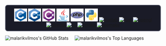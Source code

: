 
<p align="center"; style="background-color: #1a1b27; border: 2px solid #44475a; padding: 10px; border-radius: 8px; display: inline-block;"><a target="_blank" href="https://raw.githubusercontent.com/devicons/devicon/master/icons/c/c-original.svg" style="display: inline-block;"><img src="https://raw.githubusercontent.com/devicons/devicon/master/icons/c/c-original.svg" alt="c" width="42" height="42"></a>
<a target="_blank" href="https://raw.githubusercontent.com/devicons/devicon/master/icons/cplusplus/cplusplus-original.svg" style="display: inline-block;"><img src="https://raw.githubusercontent.com/devicons/devicon/master/icons/cplusplus/cplusplus-original.svg" alt="cplusplus" width="42" height="42"></a>
<a target="_blank" href="https://raw.githubusercontent.com/devicons/devicon/master/icons/csharp/csharp-original.svg" style="display: inline-block;"><img src="https://raw.githubusercontent.com/devicons/devicon/master/icons/csharp/csharp-original.svg" alt="csharp" width="42" height="42"></a>
<a target="_blank" href="https://raw.githubusercontent.com/devicons/devicon/master/icons/java/java-original.svg" style="display: inline-block;"><img src="https://raw.githubusercontent.com/devicons/devicon/master/icons/java/java-original.svg" alt="java" width="42" height="42"></a>
<a target="_blank" href="https://raw.githubusercontent.com/devicons/devicon/master/icons/php/php-original.svg" style="display: inline-block;"><img src="https://raw.githubusercontent.com/devicons/devicon/master/icons/php/php-original.svg" alt="php" width="42" height="42"></a>
<a target="_blank" href="https://raw.githubusercontent.com/devicons/devicon/master/icons/python/python-original.svg" style="display: inline-block;"><img src="https://raw.githubusercontent.com/devicons/devicon/master/icons/python/python-original.svg" alt="python" width="42" height="42"></a>
<a target="_blank" href="https://upload.wikimedia.org/wikipedia/commons/2/21/Matlab_Logo.png" style="display: inline-block;"><img src="https://upload.wikimedia.org/wikipedia/commons/2/21/Matlab_Logo.png" alt="matlab" width="42" height="42"></a>
<a target="_blank" href="https://www.rust-lang.org/logos/rust-logo-256x256.png" style="display: inline-block;"><img src="https://www.rust-lang.org/logos/rust-logo-256x256.png" alt="rust" width="42" height="42"></a>
<a target="_blank" href="https://cdn.freebiesupply.com/logos/large/2x/opengl-1-logo-png-transparent.png" style="display: inline-block;"><img src="https://cdn.freebiesupply.com/logos/large/2x/opengl-1-logo-png-transparent.png" alt="opengl" width="42" height="42"></a>
<a target="_blank" href="https://gpuopen.com/wp-content/uploads/2021/12/featured_directx_black.png" style="display: inline-block;"><img src="https://gpuopen.com/wp-content/uploads/2021/12/featured_directx_black.png" alt="directx" width="54" height="42"></a>
<a target="_blank" href="https://upload.wikimedia.org/wikipedia/commons/2/2c/Visual_Studio_Icon_2022.svg" style="display: inline-block;"><img src="https://upload.wikimedia.org/wikipedia/commons/2/2c/Visual_Studio_Icon_2022.svg" alt="vs" width="42"  height="42"></a>
<a target="_blank" href="https://blog.ch0ww.fr/content/images/wordpress/2021/03/1200px-Breezeicons-apps-48-cmake.svg_.png" style="display: inline-block;"><img src="https://blog.ch0ww.fr/content/images/wordpress/2021/03/1200px-Breezeicons-apps-48-cmake.svg_.png" alt="cmake"  height="42"></a>
<a target="_blank" href="https://premake.github.io/img/premake-logo.png" style="display: inline-block;"><img src="https://premake.github.io/img/premake-logo.png" alt="premake"  height="42"></a></p>

<br>


<div align="center"; style="display: flex; align-items: center; gap: 20px;">
  <!-- GitHub Stats -->
  <picture>
    <source 
      media="(prefers-color-scheme: dark)" 
      srcset="https://github-readme-stats.vercel.app/api?username=malarikvilmos&theme=tokyonight&include_all_commits=true&show_icons=true&hide_border=false&count_private=true" 
    />
    <source 
      media="(prefers-color-scheme: light)" 
      srcset="https://github-readme-stats.vercel.app/api?username=malarikvilmos&theme=default&include_all_commits=true&show_icons=true&hide_border=false&count_private=true" 
    />
    <img 
      alt="malarikvilmos's GitHub Stats" 
      src="https://github-readme-stats.vercel.app/api?username=malarikvilmos&theme=default&include_all_commits=true&show_icons=true&hide_border=false&count_private=true" 
    />
  </picture>

  <!-- Top Languages -->
  <picture>
    <source 
      media="(prefers-color-scheme: dark)" 
      srcset="https://github-readme-stats.vercel.app/api/top-langs/?username=malarikvilmos&theme=tokyonight&hide=jupyter%20notebook&show_icons=true&hide_progress=false&hide_border=false&layout=compact" 
    />
    <source 
      media="(prefers-color-scheme: light)" 
      srcset="https://github-readme-stats.vercel.app/api/top-langs/?username=malarikvilmos&theme=default&hide=jupyter%20notebook&show_icons=true&hide_progress=false&hide_border=false&layout=compact" 
    />
    <img 
      alt="malarikvilmos's Top Languages" 
      src="https://github-readme-stats.vercel.app/api/top-langs/?username=malarikvilmos&theme=default&hide=jupyter%20notebook&show_icons=true&hide_progress=false&hide_border=false&layout=compact" 
    />
  </picture>
</div>
